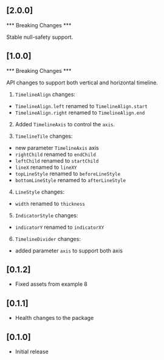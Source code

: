 ## [2.0.0]

*** Breaking Changes ***

Stable null-safety support.

## [1.0.0]

*** Breaking Changes ***

API changes to support both vertical and horizontal timeline.

1. `TimelineAlign` changes:
- `TimelineAlign.left` renamed to `TimelineAlign.start`
- `TimelineAlign.right` renamed to `TimelineAlign.end`

2. Added `TimelineAxis` to control the `axis`.

3. `TimelineTile` changes:
* new parameter `TimelineAxis` axis
* `rightChild` renamed to `endChild`
* `leftChild` renamed to `startChild`
* `lineX` renamed to `lineXY`
* `topLineStyle` renamed to `beforeLineStyle`
* `bottomLineStyle` renamed to `afterLineStyle`

4. `LineStyle` changes:
* `width` renamed to `thickness`

5. `IndicatorStyle` changes:
* `indicatorY` renamed to `indicatorXY`

6. `TimelineDivider` changes:
* added parameter `axis` to support both axis 

## [0.1.2]

* Fixed assets from example 8


## [0.1.1]

* Health changes to the package


## [0.1.0]

* Initial release
